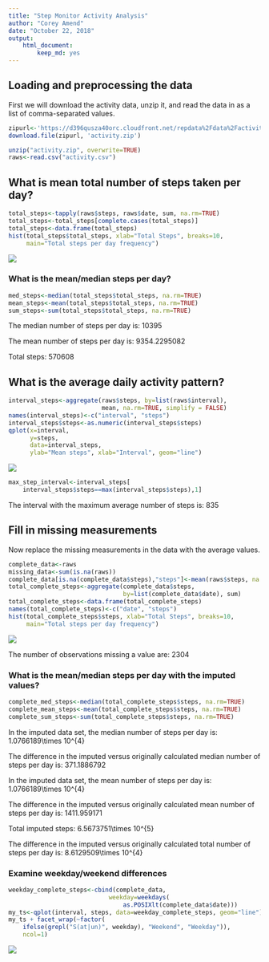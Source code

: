 ```yaml
---
title: "Step Monitor Activity Analysis"
author: "Corey Amend"
date: "October 22, 2018"
output: 
    html_document:
        keep_md: yes
---
```




## Loading and preprocessing the data

First we will download the activity data, unzip it, and read the data in as a 
list of comma-separated values.


```r
zipurl<-'https://d396qusza40orc.cloudfront.net/repdata%2Fdata%2Factivity.zip'
download.file(zipurl, 'activity.zip')

unzip("activity.zip", overwrite=TRUE)
raws<-read.csv("activity.csv")
```


## What is mean total number of steps taken per day?


```r
total_steps<-tapply(raws$steps, raws$date, sum, na.rm=TRUE)
total_steps<-total_steps[complete.cases(total_steps)]
total_steps<-data.frame(total_steps)
hist(total_steps$total_steps, xlab="Total Steps", breaks=10, 
     main="Total steps per day frequency")
```

![](PA1_template_files/figure-html/unnamed-chunk-9-1.png)<!-- -->


### What is the mean/median steps per day?


```r
med_steps<-median(total_steps$total_steps, na.rm=TRUE)
mean_steps<-mean(total_steps$total_steps, na.rm=TRUE)
sum_steps<-sum(total_steps$total_steps, na.rm=TRUE)
```

The median number of steps per day is: 10395

The mean number of steps per day is: 9354.2295082

Total steps: 570608


## What is the average daily activity pattern?


```r
interval_steps<-aggregate(raws$steps, by=list(raws$interval), 
                          mean, na.rm=TRUE, simplify = FALSE)
names(interval_steps)<-c("interval", "steps")
interval_steps$steps<-as.numeric(interval_steps$steps)
qplot(x=interval,
      y=steps,
      data=interval_steps, 
      ylab="Mean steps", xlab="Interval", geom="line")
```

![](PA1_template_files/figure-html/unnamed-chunk-11-1.png)<!-- -->

```r
max_step_interval<-interval_steps[
    interval_steps$steps==max(interval_steps$steps),1]
```

The interval with the maximum average number of steps is: 835


## Fill in missing measurements

Now replace the missing measurements in the data with the average values.


```r
complete_data<-raws
missing_data<-sum(is.na(raws))
complete_data[is.na(complete_data$steps),"steps"]<-mean(raws$steps, na.rm=TRUE)
total_complete_steps<-aggregate(complete_data$steps, 
                                by=list(complete_data$date), sum)
total_complete_steps<-data.frame(total_complete_steps)
names(total_complete_steps)<-c("date", "steps")
hist(total_complete_steps$steps, xlab="Total Steps", breaks=10, 
     main="Total steps per day frequency")
```

![](PA1_template_files/figure-html/unnamed-chunk-12-1.png)<!-- -->

The number of observations missing a value are: 2304


### What is the mean/median steps per day with the imputed values?


```r
complete_med_steps<-median(total_complete_steps$steps, na.rm=TRUE)
complete_mean_steps<-mean(total_complete_steps$steps, na.rm=TRUE)
complete_sum_steps<-sum(total_complete_steps$steps, na.rm=TRUE)
```

In the imputed data set, the median number of steps per day is: 
1.0766189\times 10^{4}

The difference in the imputed versus originally calculated median number of 
steps per day is: 371.1886792

In the imputed data set, the mean number of steps per day is: 
1.0766189\times 10^{4}

The difference in the imputed versus originally calculated mean number of steps
per day is: 1411.959171

Total imputed steps: 6.5673751\times 10^{5}

The difference in the imputed versus originally calculated total number of steps
per day is: 8.6129509\times 10^{4}


### Examine weekday/weekend differences


```r
weekday_complete_steps<-cbind(complete_data, 
                            weekday=weekdays(
                                as.POSIXlt(complete_data$date)))
my_ts<-qplot(interval, steps, data=weekday_complete_steps, geom="line")
my_ts + facet_wrap(~factor(
    ifelse(grepl("S(at|un)", weekday), "Weekend", "Weekday")), 
    ncol=1)
```

![](PA1_template_files/figure-html/unnamed-chunk-14-1.png)<!-- -->
